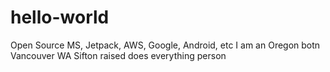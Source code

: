 # hello-world
Open Source MS, Jetpack, AWS, Google, Android, etc
I am an Oregon botn Vancouver WA Sifton raised does everything person
